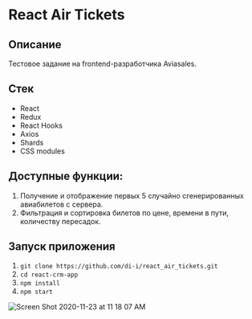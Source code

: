# React Air Tickets
 
## Описание

Тестовое задание на frontend-разработчика Aviasales.

## Стек 
- React
- Redux
- React Hooks
- Axios
- Shards
- CSS modules


## Доступные функции:

1. Получение и отображение первых 5 случайно сгенерированных авиабилетов с сервера.
2. Фильтрация и сортировка билетов по цене, времени в пути, количеству пересадок.


## Запуск приложения

1. `git clone https://github.com/di-i/react_air_tickets.git`
2. `cd react-crm-app`
3. `npm install`
4. `npm start`


![Screen Shot 2020-11-23 at 11 18 07 AM](https://user-images.githubusercontent.com/55539864/99940664-b1ad0400-2d7d-11eb-8ee8-5f33f21c8e2c.png)
